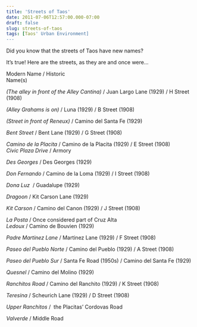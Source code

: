 ```yaml
---
title: 'Streets of Taos'
date: 2011-07-06T12:57:00.000-07:00
draft: false
slug: streets-of-taos
tags: [Taos' Urban Environment]
---
```


Did you know that the streets of Taos have new names? 

It’s true! Here are the streets, as they are and once were…

  

Modern Name / Historic Name(s)                                                                             

_(The alley in front of the Alley Cantina)_ / Juan Largo Lane (1929) / H Street (1908)

_(Alley Grahams is on)_ / Luna (1929) / B Street (1908)

_(Street in front of Reneux)_ / Camino del Santa Fe (1929)

_Bent Street_  / Bent Lane (1929) / G Street (1908)

_Camino de la Placita_ / Camino de la Placita (1929) / E Street (1908)  
_Civic Plaza Drive_ / Armory

_Des Georges_ / Des Georges (1929)

_Don Fernando_ / Camino de la Loma (1929) / I Street (1908)

_Dona Luz_  / Guadalupe (1929)

_Dragoon_ / Kit Carson Lane (1929)

_Kit Carson_ / Camino del Canon (1929) / J Street (1908)

_La Posta_ / Once considered part of Cruz Alta  
_Ledoux_ / Camino de Bouvien (1929)

_Padre Martinez Lane_ / Martinez Lane (1929) / F Street (1908)

_Paseo del Pueblo Norte_ / Camino del Pueblo (1929) / A Street (1908)

_Paseo del Pueblo Sur_ / Santa Fe Road (1950s) / Camino del Santa Fe (1929)

_Quesnel_ / Camino del Molino (1929)

_Ranchitos Road_ / Camino del Ranchito (1929) / K Street (1908)

_Teresina_ / Scheurich Lane (1929) / D Street (1908)

_Upper Ranchitos_ /  the Placitas’ Cordovas Road

_Valverde_ / Middle Road